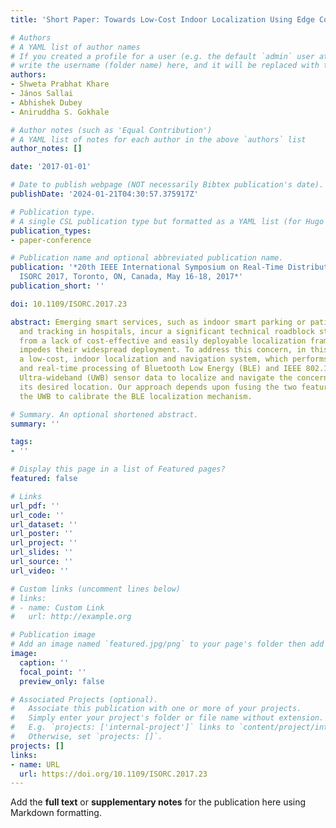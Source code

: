 ```yaml
---
title: 'Short Paper: Towards Low-Cost Indoor Localization Using Edge Computing Resources'

# Authors
# A YAML list of author names
# If you created a profile for a user (e.g. the default `admin` user at `content/authors/admin/`), 
# write the username (folder name) here, and it will be replaced with their full name and linked to their profile.
authors:
- Shweta Prabhat Khare
- János Sallai
- Abhishek Dubey
- Aniruddha S. Gokhale

# Author notes (such as 'Equal Contribution')
# A YAML list of notes for each author in the above `authors` list
author_notes: []

date: '2017-01-01'

# Date to publish webpage (NOT necessarily Bibtex publication's date).
publishDate: '2024-01-21T04:30:57.375917Z'

# Publication type.
# A single CSL publication type but formatted as a YAML list (for Hugo requirements).
publication_types:
- paper-conference

# Publication name and optional abbreviated publication name.
publication: '*20th IEEE International Symposium on Real-Time Distributed Computing,
  ISORC 2017, Toronto, ON, Canada, May 16-18, 2017*'
publication_short: ''

doi: 10.1109/ISORC.2017.23

abstract: Emerging smart services, such as indoor smart parking or patient monitoring
  and tracking in hospitals, incur a significant technical roadblock stemming primarily
  from a lack of cost-effective and easily deployable localization framework that
  impedes their widespread deployment. To address this concern, in this paper we present
  a low-cost, indoor localization and navigation system, which performs continuous
  and real-time processing of Bluetooth Low Energy (BLE) and IEEE 802.15.4a compliant
  Ultra-wideband (UWB) sensor data to localize and navigate the concerned entity to
  its desired location. Our approach depends upon fusing the two feature sets, using
  the UWB to calibrate the BLE localization mechanism.

# Summary. An optional shortened abstract.
summary: ''

tags:
- ''

# Display this page in a list of Featured pages?
featured: false

# Links
url_pdf: ''
url_code: ''
url_dataset: ''
url_poster: ''
url_project: ''
url_slides: ''
url_source: ''
url_video: ''

# Custom links (uncomment lines below)
# links:
# - name: Custom Link
#   url: http://example.org

# Publication image
# Add an image named `featured.jpg/png` to your page's folder then add a caption below.
image:
  caption: ''
  focal_point: ''
  preview_only: false

# Associated Projects (optional).
#   Associate this publication with one or more of your projects.
#   Simply enter your project's folder or file name without extension.
#   E.g. `projects: ['internal-project']` links to `content/project/internal-project/index.md`.
#   Otherwise, set `projects: []`.
projects: []
links:
- name: URL
  url: https://doi.org/10.1109/ISORC.2017.23
---
```


Add the **full text** or **supplementary notes** for the publication here using Markdown formatting.
